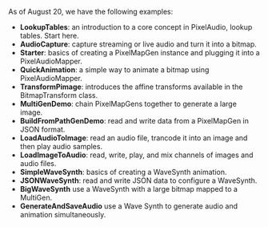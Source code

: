 As of August 20, we have the following examples:

- **LookupTables**: an introduction to a core concept in PixelAudio, lookup tables. Start here. 
- **AudioCapture**: capture streaming or live audio and turn it into a bitmap.
- **Starter**: basics of creating a PixelMapGen instance and plugging it into a PixelAudioMapper.
- **QuickAnimation**: a simple way to animate a bitmap using PixelAudioMapper.
- **TransformPimage**: introduces the affine transforms available in the BitmapTransform class.
- **MultiGenDemo**: chain PixelMapGens together to generate a large image.
- **BuildFromPathGenDemo**: read and write data from a PixelMapGen in JSON format. 
- **LoadAudioToImage**: read an audio file, trancode it into an image and then play audio samples. 
- **LoadImageToAudio**: read, write, play, and mix channels of images and audio files. 
- **SimpleWaveSynth**: basics of creating a WaveSynth animation. 
- **JSONWaveSynth**: read and write JSON data to configure a WaveSynth.
- **BigWaveSynth** use a WaveSynth with a large bitmap mapped to a MultiGen. 
- **GenerateAndSaveAudio** use a Wave Synth to generate audio and animation simultaneously.
